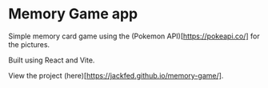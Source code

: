 # Memory Game app

Simple memory card game using the (Pokemon API)[https://pokeapi.co/] for the pictures.

Built using React and Vite.

View the project (here)[https://jackfed.github.io/memory-game/].